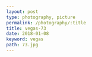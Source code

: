 ```yaml
---
layout: post
type: photography, picture
permalink: /photography/:title
title: vegas-73
date: 2018-01-08
keyword: vegas
path: 73.jpg
---
```



